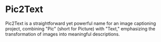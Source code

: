 # Pic2Text
Pic2Text is a straightforward yet powerful name for an image captioning project, combining "Pic" (short for Picture) with "Text," emphasizing the transformation of images into meaningful descriptions.
